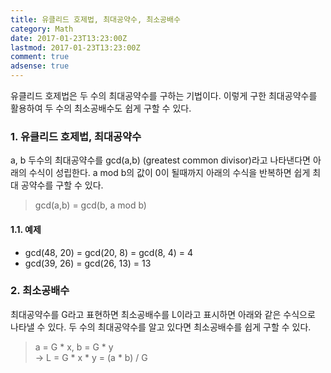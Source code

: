 ```yaml
---
title: 유클리드 호제법, 최대공약수, 최소공배수
category: Math
date: 2017-01-23T13:23:00Z
lastmod: 2017-01-23T13:23:00Z
comment: true
adsense: true
---
```


유클리드 호제법은 두 수의 최대공약수를 구하는 기법이다. 이렇게 구한 최대공약수를 활용하여 두 수의 최소공배수도 쉽게 구할 수 있다.

### 1. 유클리드 호제법, 최대공약수

a, b 두수의 최대공약수를 gcd(a,b) (greatest common divisor)라고 나타낸다면 아래의 수식이 성립한다. a mod b의 값이 0이 될때까지 아래의 수식을 반복하면 쉽게 최대 공약수를 구할 수 있다.

> gcd(a,b) = gcd(b, a mod b)

#### 1.1. 예제

* gcd(48, 20) = gcd(20, 8) = gcd(8, 4) = 4
* gcd(39, 26) = gcd(26, 13) = 13

### 2. 최소공배수

최대공약수를 G라고 표현하면 최소공배수를 L이라고 표시하면 아래와 같은 수식으로 나타낼 수 있다. 두 수의 최대공약수를 알고 있다면 최소공배수를 쉽게 구할 수 있다.

> a = G * x, b = G * y <br>
> -> L = G * x * y = (a * b) / G

